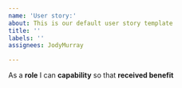 ```yaml
---
name: 'User story:'
about: This is our default user story template
title: ''
labels: ''
assignees: JodyMurray

---
```


As a **role** I can **capability** so that **received benefit**
